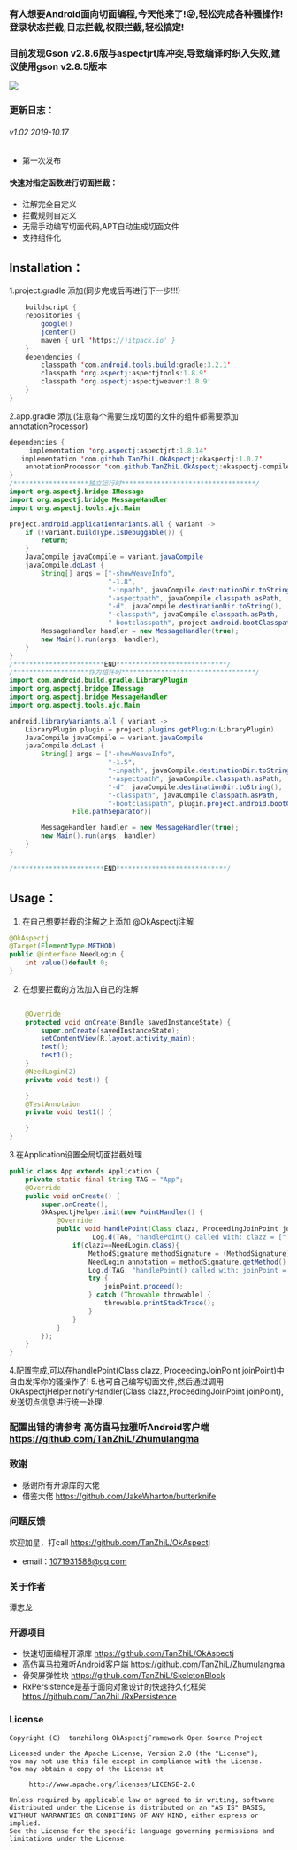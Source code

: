 ﻿### 有人想要Android面向切面编程,今天他来了!😜,轻松完成各种骚操作!登录状态拦截,日志拦截,权限拦截,轻松搞定!

### 目前发现Gson v2.8.6版与aspectjrt库冲突,导致编译时织入失败,建议使用gson v2.8.5版本

[![](https://jitpack.io/v/TanZhiL/OkAspectj.svg)](https://jitpack.io/#TanZhiL/OkAspectj)
### 更新日志：
###### v1.02  2019-10.17
* 第一次发布
#### 快速对指定函数进行切面拦截：
 - 注解完全自定义
 - 拦截规则自定义
 - 无需手动编写切面代码,APT自动生成切面文件
 - 支持组件化
 

## Installation：
1.project.gradle 添加(同步完成后再进行下一步!!!)
```java
    buildscript {
    repositories {
        google()
        jcenter()
        maven { url 'https://jitpack.io' }
    }
    dependencies {
        classpath 'com.android.tools.build:gradle:3.2.1'
        classpath 'org.aspectj:aspectjtools:1.8.9'
        classpath 'org.aspectj:aspectjweaver:1.8.9'
    }
}
```
2.app.gradle 添加(注意每个需要生成切面的文件的组件都需要添加annotationProcessor)
```java
dependencies {
     implementation 'org.aspectj:aspectjrt:1.8.14'
   implementation 'com.github.TanZhiL.OkAspectj:okaspectj:1.0.7'
    annotationProcessor 'com.github.TanZhiL.OkAspectj:okaspectj-compiler:1.0.7'
}
/*******************独立运行时**********************************/
import org.aspectj.bridge.IMessage
import org.aspectj.bridge.MessageHandler
import org.aspectj.tools.ajc.Main

project.android.applicationVariants.all { variant ->
    if (!variant.buildType.isDebuggable()) {
        return;
    }
    JavaCompile javaCompile = variant.javaCompile
    javaCompile.doLast {
        String[] args = ["-showWeaveInfo",
                         "-1.8",
                         "-inpath", javaCompile.destinationDir.toString(),
                         "-aspectpath", javaCompile.classpath.asPath,
                         "-d", javaCompile.destinationDir.toString(),
                         "-classpath", javaCompile.classpath.asPath,
                         "-bootclasspath", project.android.bootClasspath.join(File.pathSeparator)]
        MessageHandler handler = new MessageHandler(true);
        new Main().run(args, handler);
    }
}
/***********************END****************************/
/*******************作为组件时**********************************/
import com.android.build.gradle.LibraryPlugin
import org.aspectj.bridge.IMessage
import org.aspectj.bridge.MessageHandler
import org.aspectj.tools.ajc.Main

android.libraryVariants.all { variant ->
    LibraryPlugin plugin = project.plugins.getPlugin(LibraryPlugin)
    JavaCompile javaCompile = variant.javaCompile
    javaCompile.doLast {
        String[] args = ["-showWeaveInfo",
                         "-1.5",
                         "-inpath", javaCompile.destinationDir.toString(),
                         "-aspectpath", javaCompile.classpath.asPath,
                         "-d", javaCompile.destinationDir.toString(),
                         "-classpath", javaCompile.classpath.asPath,
                         "-bootclasspath", plugin.project.android.bootClasspath.join(
                File.pathSeparator)]

        MessageHandler handler = new MessageHandler(true);
        new Main().run(args, handler)
    }
}

/***********************END****************************/
```
## Usage：
1. 在自己想要拦截的注解之上添加 @OkAspectj注解
```java
@OkAspectj
@Target(ElementType.METHOD)
public @interface NeedLogin {
    int value()default 0;
}

```

2. 在想要拦截的方法加入自己的注解

```java
  
    @Override
    protected void onCreate(Bundle savedInstanceState) {
        super.onCreate(savedInstanceState);
        setContentView(R.layout.activity_main);
        test();
        test1();
    }
    @NeedLogin(2)
    private void test() {

    }
    @TestAnnotaion
    private void test1() {

    }
}

```
3.在Application设置全局切面拦截处理

```java
public class App extends Application {
    private static final String TAG = "App";
    @Override
    public void onCreate() {
        super.onCreate();
        OkAspectjHelper.init(new PointHandler() {
            @Override
            public void handlePoint(Class clazz, ProceedingJoinPoint joinPoint) {
                     Log.d(TAG, "handlePoint() called with: clazz = [" + clazz + "]");
                if(clazz==NeedLogin.class){
                    MethodSignature methodSignature = (MethodSignature) joinPoint.getSignature();
                    NeedLogin annotation = methodSignature.getMethod().getAnnotation(NeedLogin.class);
                    Log.d(TAG, "handlePoint() called with: joinPoint = [" + annotation.value() + "]");
                    try {
                        joinPoint.proceed();
                    } catch (Throwable throwable) {
                        throwable.printStackTrace();
                    }
                }
            }
        });
    }
}
```
4.配置完成,可以在handlePoint(Class clazz, ProceedingJoinPoint joinPoint)中自由发挥你的骚操作了!
5.也可自己编写切面文件,然后通过调用OkAspectjHelper.notifyHandler(Class clazz,ProceedingJoinPoint joinPoint),发送切点信息进行统一处理.

### 配置出错的请参考 高仿喜马拉雅听Android客户端 https://github.com/TanZhiL/Zhumulangma

### 致谢
* 感谢所有开源库的大佬
* 借鉴大佬 https://github.com/JakeWharton/butterknife
### 问题反馈
欢迎加星，打call https://github.com/TanZhiL/OkAspectj
* email：1071931588@qq.com
### 关于作者
谭志龙
### 开源项目
* 快速切面编程开源库 https://github.com/TanZhiL/OkAspectj
* 高仿喜马拉雅听Android客户端 https://github.com/TanZhiL/Zhumulangma
* 骨架屏弹性块 https://github.com/TanZhiL/SkeletonBlock
* RxPersistence是基于面向对象设计的快速持久化框架 https://github.com/TanZhiL/RxPersistence
### License
```
Copyright (C)  tanzhilong OkAspectjFramework Open Source Project

Licensed under the Apache License, Version 2.0 (the "License");
you may not use this file except in compliance with the License.
You may obtain a copy of the License at

     http://www.apache.org/licenses/LICENSE-2.0

Unless required by applicable law or agreed to in writing, software
distributed under the License is distributed on an "AS IS" BASIS,
WITHOUT WARRANTIES OR CONDITIONS OF ANY KIND, either express or implied.
See the License for the specific language governing permissions and
limitations under the License.
```
